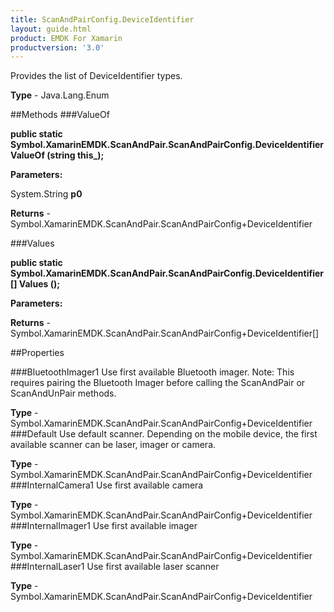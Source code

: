 ```yaml
---
title: ScanAndPairConfig.DeviceIdentifier
layout: guide.html
product: EMDK For Xamarin 
productversion: '3.0' 
---
```

Provides the list of DeviceIdentifier types.

**Type** - Java.Lang.Enum

##Methods
###ValueOf

**public static Symbol.XamarinEMDK.ScanAndPair.ScanAndPairConfig.DeviceIdentifier ValueOf (string this_);**


        

**Parameters:**

System.String **p0** 

**Returns** - Symbol.XamarinEMDK.ScanAndPair.ScanAndPairConfig+DeviceIdentifier

###Values

**public static Symbol.XamarinEMDK.ScanAndPair.ScanAndPairConfig.DeviceIdentifier[] Values ();**


        

**Parameters:**

**Returns** - Symbol.XamarinEMDK.ScanAndPair.ScanAndPairConfig+DeviceIdentifier[]

##Properties

###BluetoothImager1
Use first available Bluetooth imager. Note: This requires pairing the Bluetooth Imager before calling the ScanAndPair or ScanAndUnPair methods.

**Type** - Symbol.XamarinEMDK.ScanAndPair.ScanAndPairConfig+DeviceIdentifier
###Default
Use default scanner. Depending on the mobile device, the first available scanner can be laser, imager or camera.

**Type** - Symbol.XamarinEMDK.ScanAndPair.ScanAndPairConfig+DeviceIdentifier
###InternalCamera1
Use first available camera

**Type** - Symbol.XamarinEMDK.ScanAndPair.ScanAndPairConfig+DeviceIdentifier
###InternalImager1
Use first available imager

**Type** - Symbol.XamarinEMDK.ScanAndPair.ScanAndPairConfig+DeviceIdentifier
###InternalLaser1
Use first available laser scanner

**Type** - Symbol.XamarinEMDK.ScanAndPair.ScanAndPairConfig+DeviceIdentifier
